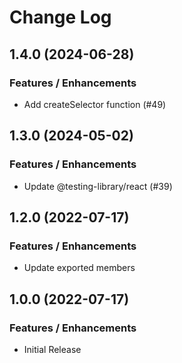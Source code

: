 # Change Log

## 1.4.0 (2024-06-28)

### Features / Enhancements

- Add createSelector function (#49)

## 1.3.0 (2024-05-02)

### Features / Enhancements

- Update @testing-library/react (#39)

## 1.2.0 (2022-07-17)

### Features / Enhancements

- Update exported members

## 1.0.0 (2022-07-17)

### Features / Enhancements

- Initial Release
